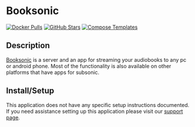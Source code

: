 # Booksonic

[![Docker Pulls](https://img.shields.io/docker/pulls/linuxserver/booksonic?style=flat-square&color=607D8B&label=docker%20pulls&logo=docker)](https://hub.docker.com/r/linuxserver/booksonic)
[![GitHub Stars](https://img.shields.io/github/stars/linuxserver/docker-booksonic?style=flat-square&color=607D8B&label=github%20stars&logo=github)](https://github.com/linuxserver/docker-booksonic)
[![Compose Templates](https://img.shields.io/static/v1?style=flat-square&color=607D8B&label=compose&message=templates)](https://github.com/GhostWriters/DockSTARTer/tree/master/compose/.apps/booksonic)

## Description

[Booksonic](https://booksonic.org/) is a server and an app for streaming your
audiobooks to any pc or android phone. Most of the functionality is also
available on other platforms that have apps for subsonic.

## Install/Setup

This application does not have any specific setup instructions documented. If
you need assistance setting up this application please visit our
[support page](https://dockstarter.com/basics/support/).
